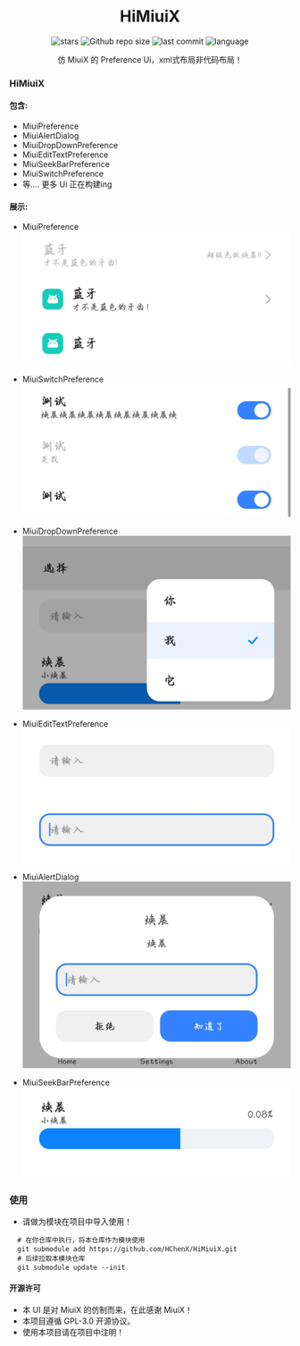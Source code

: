<div align="center">
<h1>HiMiuiX</h1>

![stars](https://img.shields.io/github/stars/HChenX/HiMiuiX?style=flat)
![Github repo size](https://img.shields.io/github/repo-size/HChenX/HiMiuiX)
![last commit](https://img.shields.io/github/last-commit/HChenX/HiMiuiX?style=flat)
![language](https://img.shields.io/badge/language-java-purple)

[//]: # (<p><b><a href="README-en.md">English</a> | <a href="README.md">简体中文</a></b></p>)
<p>仿 MiuiX 的 Preference Ui，xml式布局非代码布局！</p>
</div>

### HiMiuiX

#### 包含:

- MiuiPreference
- MiuiAlertDialog
- MiuiDropDownPreference
- MiuiEditTextPreference
- MiuiSeekBarPreference
- MiuiSwitchPreference
- 等.... 更多 Ui 正在构建ing

#### 展示:

- MiuiPreference
  ![MiuiPreference](https://raw.githubusercontent.com/HChenX/HiMiuiX/master/image/MiuiPreference.jpg)

- MiuiSwitchPreference
  ![MiuiSwitchPreference](https://raw.githubusercontent.com/HChenX/HiMiuiX/master/image/MiuiSwitchPreference.jpg)

- MiuiDropDownPreference
  ![MiuiDropDownPreference](https://raw.githubusercontent.com/HChenX/HiMiuiX/master/image/MiuiDropDownPreference.jpg)

- MiuiEditTextPreference
  ![MiuiEditTextPreference](https://raw.githubusercontent.com/HChenX/HiMiuiX/master/image/MiuiEditTextPreference.jpg)
  ![MiuiEditTextPreference1](https://raw.githubusercontent.com/HChenX/HiMiuiX/master/image/MiuiEditTextPreference1.jpg)

- MiuiAlertDialog
  ![MiuiAlertDialog](https://raw.githubusercontent.com/HChenX/HiMiuiX/master/image/MiuiAlertDialog.jpg)

- MiuiSeekBarPreference
  ![MiuiSeekBarPreference](https://raw.githubusercontent.com/HChenX/HiMiuiX/master/image/MiuiSeekBarPreference.jpg)

### 使用

- 请做为模块在项目中导入使用！

```shell
  # 在你仓库中执行，将本仓库作为模块使用
  git submodule add https://github.com/HChenX/HiMiuiX.git
  # 后续拉取本模块仓库
  git submodule update --init
```

#### 开源许可

- 本 UI 是对 MiuiX 的仿制而来，在此感谢 MiuiX！
- 本项目遵循 GPL-3.0 开源协议。
- 使用本项目请在项目中注明！
